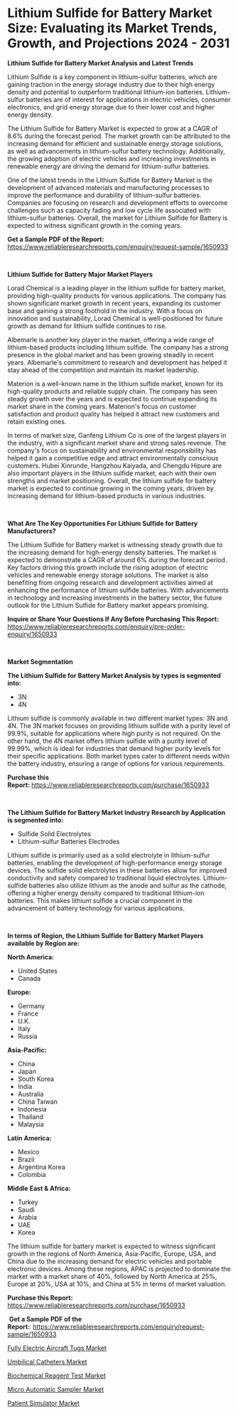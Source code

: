 <p><h1>Lithium Sulfide for Battery Market Size: Evaluating its Market Trends, Growth, and Projections 2024 - 2031</h1></p><p><strong>Lithium Sulfide for Battery Market Analysis and Latest Trends</strong></p>
<p><p>Lithium Sulfide is a key component in lithium-sulfur batteries, which are gaining traction in the energy storage industry due to their high energy density and potential to outperform traditional lithium-ion batteries. Lithium-sulfur batteries are of interest for applications in electric vehicles, consumer electronics, and grid energy storage due to their lower cost and higher energy density.</p><p>The Lithium Sulfide for Battery Market is expected to grow at a CAGR of 8.6% during the forecast period. The market growth can be attributed to the increasing demand for efficient and sustainable energy storage solutions, as well as advancements in lithium-sulfur battery technology. Additionally, the growing adoption of electric vehicles and increasing investments in renewable energy are driving the demand for lithium-sulfur batteries.</p><p>One of the latest trends in the Lithium Sulfide for Battery Market is the development of advanced materials and manufacturing processes to improve the performance and durability of lithium-sulfur batteries. Companies are focusing on research and development efforts to overcome challenges such as capacity fading and low cycle life associated with lithium-sulfur batteries. Overall, the market for Lithium Sulfide for Battery is expected to witness significant growth in the coming years.</p></p>
<p><strong>Get a Sample PDF of the Report:&nbsp;</strong> <a href="https://www.reliableresearchreports.com/enquiry/request-sample/1650933">https://www.reliableresearchreports.com/enquiry/request-sample/1650933</a></p>
<p>&nbsp;</p>
<p><strong>Lithium Sulfide for Battery Major Market Players</strong></p>
<p><p>Lorad Chemical is a leading player in the lithium sulfide for battery market, providing high-quality products for various applications. The company has shown significant market growth in recent years, expanding its customer base and gaining a strong foothold in the industry. With a focus on innovation and sustainability, Lorad Chemical is well-positioned for future growth as demand for lithium sulfide continues to rise.</p><p>Albemarle is another key player in the market, offering a wide range of lithium-based products including lithium sulfide. The company has a strong presence in the global market and has been growing steadily in recent years. Albemarle's commitment to research and development has helped it stay ahead of the competition and maintain its market leadership.</p><p>Materion is a well-known name in the lithium sulfide market, known for its high-quality products and reliable supply chain. The company has seen steady growth over the years and is expected to continue expanding its market share in the coming years. Materion's focus on customer satisfaction and product quality has helped it attract new customers and retain existing ones.</p><p>In terms of market size, Ganfeng Lithium Co is one of the largest players in the industry, with a significant market share and strong sales revenue. The company's focus on sustainability and environmental responsibility has helped it gain a competitive edge and attract environmentally conscious customers. Hubei Xinrunde, Hangzhou Kaiyada, and Chengdu Hipure are also important players in the lithium sulfide market, each with their own strengths and market positioning. Overall, the lithium sulfide for battery market is expected to continue growing in the coming years, driven by increasing demand for lithium-based products in various industries.</p></p>
<p>&nbsp;</p>
<p><strong>What Are The Key Opportunities For Lithium Sulfide for Battery Manufacturers?</strong></p>
<p><p>The Lithium Sulfide for Battery market is witnessing steady growth due to the increasing demand for high-energy density batteries. The market is expected to demonstrate a CAGR of around 6% during the forecast period. Key factors driving this growth include the rising adoption of electric vehicles and renewable energy storage solutions. The market is also benefiting from ongoing research and development activities aimed at enhancing the performance of lithium sulfide batteries. With advancements in technology and increasing investments in the battery sector, the future outlook for the Lithium Sulfide for Battery market appears promising.</p></p>
<p><strong>Inquire or Share Your Questions If Any Before Purchasing This Report:</strong> <a href="https://www.reliableresearchreports.com/enquiry/pre-order-enquiry/1650933">https://www.reliableresearchreports.com/enquiry/pre-order-enquiry/1650933</a></p>
<p>&nbsp;</p>
<p><strong>Market Segmentation</strong></p>
<p><strong>The Lithium Sulfide for Battery Market Analysis by types is segmented into:</strong></p>
<p><ul><li>3N</li><li>4N</li></ul></p>
<p><p>Lithium sulfide is commonly available in two different market types: 3N and 4N. The 3N market focuses on providing lithium sulfide with a purity level of 99.9%, suitable for applications where high purity is not required. On the other hand, the 4N market offers lithium sulfide with a purity level of 99.99%, which is ideal for industries that demand higher purity levels for their specific applications. Both market types cater to different needs within the battery industry, ensuring a range of options for various requirements.</p></p>
<p><strong>Purchase this Report:&nbsp;</strong><a href="https://www.reliableresearchreports.com/purchase/1650933">https://www.reliableresearchreports.com/purchase/1650933</a></p>
<p>&nbsp;</p>
<p><strong>The Lithium Sulfide for Battery Market Industry Research by Application is segmented into:</strong></p>
<p><ul><li>Sulfide Solid Electrolytes</li><li>Lithium-sulfur Batteries Electrodes</li></ul></p>
<p><p>Lithium sulfide is primarily used as a solid electrolyte in lithium-sulfur batteries, enabling the development of high-performance energy storage devices. The sulfide solid electrolytes in these batteries allow for improved conductivity and safety compared to traditional liquid electrolytes. Lithium-sulfide batteries also utilize lithium as the anode and sulfur as the cathode, offering a higher energy density compared to traditional lithium-ion batteries. This makes lithium sulfide a crucial component in the advancement of battery technology for various applications.</p></p>
<p>&nbsp;</p>
<p><strong>In terms of Region, the Lithium Sulfide for Battery Market Players available by Region are:</strong></p>
<p>
    <p> <strong> North America: </strong>
        <ul>
            <li>United States</li>
            <li>Canada</li>
        </ul>
        </p> 
    <p> <strong> Europe: </strong>
        <ul>
            <li>Germany</li>
            <li>France</li>
            <li>U.K.</li>
            <li>Italy</li>
            <li>Russia</li>
        </ul>
        </p> 
    <p> <strong> Asia-Pacific: </strong>
        <ul>
            <li>China</li>
            <li>Japan</li>
            <li>South Korea</li>
            <li>India</li>
            <li>Australia</li>
            <li>China Taiwan</li>
            <li>Indonesia</li>
            <li>Thailand</li>
            <li>Malaysia</li>
        </ul>
        </p> 
    <p> <strong> Latin America: </strong>
        <ul>
            <li>Mexico</li>
            <li>Brazil</li>
            <li>Argentina Korea</li>
            <li>Colombia</li>
        </ul>
        </p> 
    <p> <strong> Middle East & Africa: </strong>
        <ul>
            <li>Turkey</li>
            <li>Saudi</li>
            <li>Arabia</li>
            <li>UAE</li>
            <li>Korea</li>
        </ul>
    </p>
    </p>
<p><p>The lithium sulfide for battery market is expected to witness significant growth in the regions of North America, Asia-Pacific, Europe, USA, and China due to the increasing demand for electric vehicles and portable electronic devices. Among these regions, APAC is projected to dominate the market with a market share of 40%, followed by North America at 25%, Europe at 20%, USA at 10%, and China at 5% in terms of market valuation.</p></p>
<p><strong>Purchase this Report: </strong><a href="https://www.reliableresearchreports.com/purchase/1650933">https://www.reliableresearchreports.com/purchase/1650933</a></p>
<p>&nbsp;<strong>Get a Sample PDF of the Report:&nbsp;&nbsp;</strong><a href="https://www.reliableresearchreports.com/enquiry/request-sample/1650933">https://www.reliableresearchreports.com/enquiry/request-sample/1650933</a></p>
<p><strong></strong></p>
<p><p><a href="https://issuu.com/reportprime-2/docs/fully-electric-aircraft-tugs-market-size-2030.pptx">Fully Electric Aircraft Tugs Market</a></p><p><a href="https://medium.com/@abbieparker1942/umbilical-catheters-market-insight-market-trends-growth-forecasted-from-2024-to-2031-dc0b86ce950c">Umbilical Catheters Market</a></p><p><a href="https://github.com/okotobwrhuteie/Market-Research-Report-List-1/blob/main/biochemical-reagent-test-market.md">Biochemical Reagent Test Market</a></p><p><a href="https://github.com/ashepherd82/Market-Research-Report-List-3/blob/main/micro-automatic-sampler-market.md">Micro Automatic Sampler Market</a></p><p><a href="https://medium.com/@abbieparker1942/patient-simulator-market-insights-into-market-cagr-market-trends-and-growth-strategies-1f839bc54d8f">Patient Simulator Market</a></p></p>